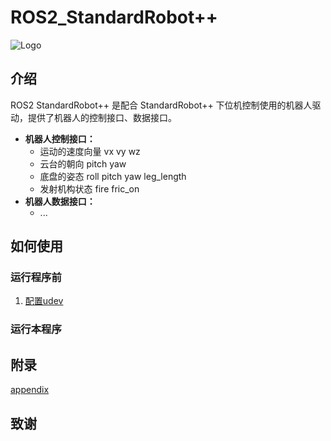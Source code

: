 # ROS2_StandardRobot++

![Logo]()

## 介绍

ROS2 StandardRobot++ 是配合 StandardRobot++ 下位机控制使用的机器人驱动，提供了机器人的控制接口、数据接口。

- **机器人控制接口：**
  - 运动的速度向量 vx vy wz
  - 云台的朝向 pitch yaw
  - 底盘的姿态 roll pitch yaw leg_length
  - 发射机构状态 fire fric_on
- **机器人数据接口：**
  - ...

## 如何使用

### 运行程序前

1. [配置udev](./doc/appendix.md/#配置udev规则)

### 运行本程序

## 附录

[appendix](./doc/appendix.md)

## 致谢
